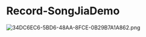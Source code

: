 # Record-SongJiaDemo
![34DC6EC6-5BD6-48AA-8FCE-0B29B7A1A862.png](https://ooo.0o0.ooo/2016/08/11/57ac241786684.png)
